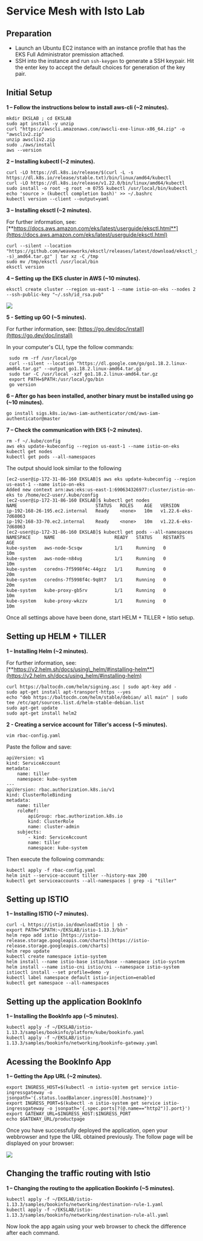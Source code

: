 # Service Mesh with Isto Lab

## Preparation
* Launch an Ubuntu EC2 instance with an instance profile that has the EKS Full Administrator premission attached.
* SSH into the instance and run `ssh-keygen` to generate a SSH keypair. Hit the enter key to accept the default choices for generation of the key pair.

## Initial Setup

**1 – Follow the instructions below to install aws-cli (~2 minutes).**

```
mkdir EKSLAB ; cd EKSLAB
sudo apt install -y unzip
curl "https://awscli.amazonaws.com/awscli-exe-linux-x86_64.zip" -o "awscliv2.zip"
unzip awscliv2.zip
sudo ./aws/install
aws --version
```

**2 – Installing kubectl (~2 minutes).**

```
curl -LO https://dl.k8s.io/release/$(curl -L -s https://dl.k8s.io/release/stable.txt)/bin/linux/amd64/kubectl
curl -LO https://dl.k8s.io/release/v1.22.0/bin/linux/amd64/kubectl
sudo install -o root -g root -m 0755 kubectl /usr/local/bin/kubectl
echo 'source > (kubectl completion bash)' >> ~/.bashrc
kubectl version --client --output=yaml
```

**3 – Installing eksctl (~2 minutes).**

For further information, see:[**https://docs.aws.amazon.com/eks/latest/userguide/eksctl.html**](https://docs.aws.amazon.com/eks/latest/userguide/eksctl.html)

```
curl --silent --location "https://github.com/weaveworks/eksctl/releases/latest/download/eksctl_$(uname -s)_amd64.tar.gz" | tar xz -C /tmp
sudo mv /tmp/eksctl /usr/local/bin
eksctl version
```

**4 – Setting up the EKS cluster in AWS (~10 minutes).**

```
eksctl create cluster --region us-east-1 --name istio-on-eks --nodes 2 --ssh-public-key "~/.ssh/id_rsa.pub" 
```

![](images/01-istio-eks.png)

**5 - Setting up GO (~5 minutes).**

For further information, see: [https://go.dev/doc/install](https://go.dev/doc/install)

In your computer's CLI, type the follow commands:

```
 sudo rm -rf /usr/local/go
 curl --silent --location "https://dl.google.com/go/go1.18.2.linux-amd64.tar.gz" --output go1.18.2.linux-amd64.tar.gz
 sudo tar -C /usr/local -xzf go1.18.2.linux-amd64.tar.gz
 export PATH=$PATH:/usr/local/go/bin
 go version
 ```

**6 – After go has been installed, another binary must be installed using go (~10 minutes).**

```
go install sigs.k8s.io/aws-iam-authenticator/cmd/aws-iam-authenticator@master
```

**7 – Check the communication with EKS (~2 minutes).**

```
rm -f ~/.kube/config
aws eks update-kubeconfig --region us-east-1 --name istio-on-eks 
kubectl get nodes
kubectl get pods --all-namespaces
```

The output should look similar to the following 

```
[ec2-user@ip-172-31-86-160 EKSLAB]$ aws eks update-kubeconfig --region us-east-1 --name istio-on-eks
Added new context arn:aws:eks:us-east-1:690634326977:cluster/istio-on-eks to /home/ec2-user/.kube/config
[ec2-user@ip-172-31-86-160 EKSLAB]$ kubectl get nodes
NAME                             STATUS   ROLES    AGE   VERSION
ip-192-168-26-195.ec2.internal   Ready    <none>   10m   v1.22.6-eks-7d68063
ip-192-168-33-70.ec2.internal    Ready    <none>   10m   v1.22.6-eks-7d68063
[ec2-user@ip-172-31-86-160 EKSLAB]$ kubectl get pods --all-namespaces
NAMESPACE     NAME                      READY   STATUS    RESTARTS   AGE
kube-system   aws-node-5csqw            1/1     Running   0          10m
kube-system   aws-node-n84vg            1/1     Running   0          10m
kube-system   coredns-7f5998f4c-44gzz   1/1     Running   0          20m
kube-system   coredns-7f5998f4c-9q8t7   1/1     Running   0          20m
kube-system   kube-proxy-gb5rv          1/1     Running   0          10m
kube-system   kube-proxy-wkzzv          1/1     Running   0          10m
```

Once all settings above have been done, start HELM + TILLER + Istio setup.

## Setting up HELM + TILLER

**1 – Installing Helm (~2 minutes).**

For further information, see: [**https://v2.helm.sh/docs/using\_helm/#installing-helm**](https://v2.helm.sh/docs/using_helm/#installing-helm)

```
curl https://baltocdn.com/helm/signing.asc | sudo apt-key add -
sudo apt-get install apt-transport-https --yes
echo "deb https://baltocdn.com/helm/stable/debian/ all main" | sudo tee /etc/apt/sources.list.d/helm-stable-debian.list
sudo apt-get update
sudo apt-get install helm2
```

**2 - Creating a service account for Tiller's access (~5 minutes).**

```
vim rbac-config.yaml
```

Paste the follow and save:

```
apiVersion: v1
kind: ServiceAccount
metadata:
    name: tiller
    namespace: kube-system
---
apiVersion: rbac.authorization.k8s.io/v1
kind: ClusterRoleBinding
metadata:
    name: tiller
    roleRef:
        apiGroup: rbac.authorization.k8s.io
        kind: ClusterRole
        name: cluster-admin
    subjects:
        - kind: ServiceAccount
        name: tiller
        namespace: kube-system
```

Then execute the following commands:

```
kubectl apply -f rbac-config.yaml
helm init --service-account tiller --history-max 200
kubectl get serviceaccounts --all-namespaces | grep -i "tiller"
```

## Setting up ISTIO 

**1 – Installing ISTIO (~7 minutes).**

```
curl -L https://istio.io/downloadIstio | sh -
export PATH="$PATH:~/EKSLAB/istio-1.13.3/bin"
helm repo add istio [https://istio-release.storage.googleapis.com/charts](https://istio-release.storage.googleapis.com/charts)
helm repo update
kubectl create namespace istio-system
helm install --name istio-base istio/base --namespace istio-system
helm install --name istio-cni istio/cni --namespace istio-system
istioctl install --set profile=demo -y
kubectl label namespace default istio-injection=enabled
kubectl get namespace --all-namespaces
```

## Setting up the application BookInfo

**1 – Installing the BookInfo app (~5 minutes).**

```
kubectl apply -f ~/EKSLAB/istio-1.13.3/samples/bookinfo/platform/kube/bookinfo.yaml
kubectl apply -f ~/EKSLAB/istio-1.13.3/samples/bookinfo/networking/bookinfo-gateway.yaml
```

## Acessing the BookInfo App

**1 – Getting the App URL (~2 minutes).**

```
export INGRESS_HOST=$(kubectl -n istio-system get service istio-ingressgateway -o jsonpath='{.status.loadBalancer.ingress[0].hostname}')
export INGRESS_PORT=$(kubectl -n istio-system get service istio-ingressgateway -o jsonpath='{.spec.ports[?(@.name=="http2")].port}')
export GATEWAY_URL=$INGRESS_HOST:$INGRESS_PORT
echo $GATEWAY_URL/productpage
```

Once you have successfully deployed the application, open your webbrowser and type the URL obtained previously. The follow page will be displayed on your browser:

![](images/02-istio-eks.png)

## Changing the traffic routing with Istio

**1 – Changing the routing to the application Bookinfo (~5 minutes).**

```
kubectl apply -f ~/EKSLAB/istio-1.13.3/samples/bookinfo/networking/destination-rule-1.yaml
kubectl apply -f ~/EKSLAB/istio-1.13.3/samples/bookinfo/networking/destination-rule-all.yaml
```

Now look the app again using your web browser to check the difference after each command.
